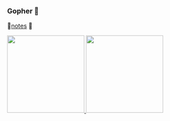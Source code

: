 ### Gopher 👋

🍃[notes](https://yigmmk.github.io/coding-practicing/) 🍃

<!--
**yiGmMk/yiGmMk** is a ✨ _special_ ✨ repository because its `README.md` (this file) appears on your GitHub profile.

Here are some ideas to get you started:

- 🔭 C++/Go
- 🌱
- 👯 
- 🤔 
- 💬 
- 📫 
- 😄 
- ⚡ 
-->
<a href="/">
  <!-- img height="230em" src="https://github-profile-summary-cards.vercel.app/api/cards/profile-details?username=yiGmMk&theme=github"-->
  <img height="180em" src="https://github-readme-stats.vercel.app/api?username=yiGmMk&show_icons=true&include_all_commits=true&count_private=true" />
  <img height="180em" src="https://github-profile-summary-cards.vercel.app/api/cards/repos-per-language?username=yiGmMk&theme=github" />
  <!-- 注释: https://github-profile-summary-cards.vercel.app/api/cards/repos-per-language?username=yiGmMk&theme=github  -->
  <!-- 注释: https://github-readme-stats.vercel.app/api?username=liyue201&show_icons=true&include_all_commits=true&count_private=true-->
  <!--   <img height="135em" src="https://github-readme-stats.vercel.app/api/pin?username=yiGmMk&repo=coding-practicing" /> -->
  <!--   <img height="135em" src="https://github-readme-stats.vercel.app/api/pin?username=yiGmMk&repo=zero-paopao" /> -->
</a>
